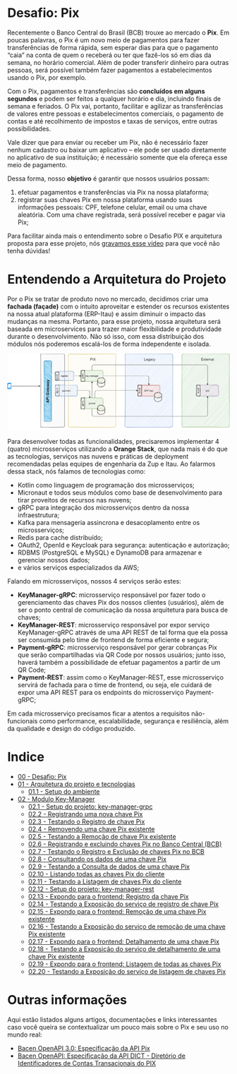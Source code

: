 # Desafio: Pix

Recentemente o Banco Central do Brasil (BCB) trouxe ao mercado o **Pix**. Em poucas palavras, o Pix é um novo meio de pagamentos para fazer transferências de forma rápida, sem esperar dias para que o pagamento “caia” na conta de quem o receberá ou ter que fazê-los só em dias da semana, no horário comercial. Além de poder transferir dinheiro para outras pessoas, será possível também fazer pagamentos a estabelecimentos usando o Pix, por exemplo.

Com o Pix, pagamentos e transferências são **concluídos em alguns segundos** e podem ser feitos a qualquer horário e dia, incluindo finais de semana e feriados. O Pix vai, portanto, facilitar e agilizar as transferências de valores entre pessoas e estabelecimentos comerciais, o pagamento de contas e até recolhimento de impostos e taxas de serviços, entre outras possibilidades.

Vale dizer que para enviar ou receber um Pix, não é necessário fazer nenhum cadastro ou baixar um aplicativo – ele pode ser usado diretamente no aplicativo de sua instituição; é necessário somente que ela ofereça esse meio de pagamento. 

Dessa forma, nosso **objetivo** é garantir que nossos usuários possam:
1. efetuar pagamentos e transferências via Pix na nossa plataforma;
2. registrar suas chaves Pix em nossa plataforma usando suas informações pessoais: CPF, telefone celular, email ou uma chave aleatória. Com uma chave registrada, será possível receber e pagar via Pix;

Para facilitar ainda mais o entendimento sobre o Desafio PIX e arquitetura proposta para esse projeto, nós [gravamos esse vídeo](https://www.youtube.com/watch?v=pe0m6ATJlOI&feature=youtu.be) para que você não tenha dúvidas!

# Entendendo a Arquitetura do Projeto

Por o Pix se tratar de produto novo no mercado, decidimos criar uma **fachada (façade)** com o intuito aproveitar e estender os recursos existentes na nossa atual plataforma (ERP-Itau) e assim diminuir o impacto das mudanças na mesma. Portanto, para esse projeto, nossa arquitetura será baseada em microservices para trazer maior flexibilidade e produtividade durante o desenvolvimento. Não só isso, com essa distribuição dos módulos nós poderemos escalá-los de forma independente e isolada.

![Arquitetura do projeto Pix](../../recursos/diagramas/PIX.png "Arquitetura do projeto Pix")

Para desenvolver todas as funcionalidades, precisaremos implementar 4 (quatro) microsserviços utilizando a **Orange Stack**, que nada mais é do que as tecnologias, serviços nas nuvens e práticas de deployment recomendadas pelas equipes de engenharia da Zup e Itau. Ao falarmos dessa stack, nós falamos de tecnologias como:

* Kotlin como linguagem de programação dos microsserviços;
* Micronaut e todos seus módulos como base de desenvolvimento para tirar proveitos de recursos nas nuvens;
* gRPC para integração dos microsserviços dentro da nossa infraestrutura;
* Kafka para mensageria assincrona e desacoplamento entre os microsserviços;
* Redis para cache distribuído;
* OAuth2, OpenId e Keycloak para segurança: autenticação e autorização;
* RDBMS (PostgreSQL e MySQL) e DynamoDB para armazenar e gerenciar nossos dados;
* e vários serviços especializados da AWS;

Falando em microsserviços, nossos 4 serviços serão estes:

- **KeyManager-gRPC**: microsserviço responsável por fazer todo o gerenciamento das chaves Pix dos nossos clientes (usuários), além de ser o ponto central de comunicação da nossa arquitetura para busca de chaves;
- **KeyManager-REST**: microsserviço responsável por expor serviço KeyManager-gRPC através de uma API REST de tal forma que ela possa ser consumida pelo time de frontend de forma eficiente e segura;
- **Payment-gRPC**: microsserviço responsável por gerar cobranças Pix que serão compartilhadas via QR Code por nossos usuários; junto isso, haverá também a possibilidade de efetuar pagamentos a partir de um QR Code;
- **Payment-REST**: assim como o KeyManager-REST, esse microsserviço servirá de fachada para o time de frontend, ou seja, ele cuidará de expor uma API REST para os endpoints do microsserviço Payment-gRPC;

Em cada microsserviço precisamos ficar a atentos a requisitos não-funcionais como performance, escalabilidade, segurança e resiliência, além da qualidade e design do código produzido.

# Indice

- [00 - Desafio: Pix](#desafio-pix)
- [01 - Arquitetura do projeto e tecnologias](#entendendo-a-arquitetura-do-projeto)
    - [01.1 - Setup do ambiente](../005-setup-do-ambiente.md)
- [02 - Modulo Key-Manager]()
    - [02.1 - Setup do projeto: key-manager-grpc](001-setup-do-projeto-key-manager-grpc.md)
    - [02.2 - Registrando uma nova chave Pix](005-registrando-uma-nova-chave-pix.md)
    - [02.3 - Testando o Registro de chave Pix](006-testando-registro-de-chave-pix.md)
    - [02.4 - Removendo uma chave Pix existente](010-removendo-uma-chave-pix-existente.md)
    - [02.5 - Testando a Remoção de chave Pix existente](011-testando-remocao-de-chave-pix-existente.md)
    - [02.6 - Registrando e excluindo chaves Pix no Banco Central (BCB)](015-registrando-e-excluindo-chaves-pix-no-bcb.md)
    - [02.7 - Testando o Registro e Exclusão de chaves Pix no BCB](016-testando-registro-e-exclusao-de-chaves-pix-no-bcb.md)
    - [02.8 - Consultando os dados de uma chave Pix](020-consultando-os-dados-de-uma-chave-pix.md)
    - [02.9 - Testando a Consulta de dados de uma chave Pix](021-testando-consulta-de-dados-de-uma-chave-pix.md)
    - [02.10 - Listando todas as chaves Pix do cliente](021-listando-todas-as-chaves-pix-do-cliente.md)
    - [02.11 - Testando a Listagem de chaves Pix do cliente](023-testando-listagem-de-chaves-pix.md)
    - [02.12 - Setup do projeto: key-manager-rest](025-setup-do-projeto-key-manager-rest.md)
    - [02.13 - Expondo para o frontend: Registro da chave Pix](030-expondo-para-o-frontend-registro-da-chave-pix.md)
    - [02.14 - Testando a Exposição do serviço de registro de chave Pix](031-testando-exposicao-de-registro-de-chave-pix.md)
    - [02.15 - Expondo para o frontend: Remoção de uma chave Pix existente](035-expondo-para-o-frontend-remocao-de-uma-chave-pix-existente.md)
    - [02.16 - Testando a Exposição do serviço de remoção de uma chave Pix existente](036-testando-exposicao-de-remocao-de-uma-chave-pix-existente.md)
    - [02.17 - Expondo para o frontend: Detalhamento de uma chave Pix](040-expondo-para-o-frontend-detalhamento-de-uma-chave-pix.md)
    - [02.18 - Testando a Exposição do serviço de detalhamento de uma chave Pix existente](041-testando-exposicao-de-detalhamento-de-uma-chave-pix-existente.md)
    - [02.19 - Expondo para o frontend: Listagem de todas as chaves Pix](045-expondo-para-o-frontend-listagem-de-chaves-pix.md)
    - [02.20 - Testando a Exposição do serviço de listagem de chaves Pix](046-testando-exposicao-de-listagem-de-chaves-pix.md)

# Outras informações 

Aqui estão listados alguns artigos, documentações e links interessantes caso você queira se contextualizar um pouco mais sobre o Pix e seu uso no mundo real:

- [Bacen OpenAPI 3.0: Especificação da API Pix](https://github.com/bacen/pix-api)
- [Bacen OpenAPI: Especificação da API DICT - Diretório de Identificadores de Contas Transacionais do PIX](https://github.com/bacen/pix-dict-api)